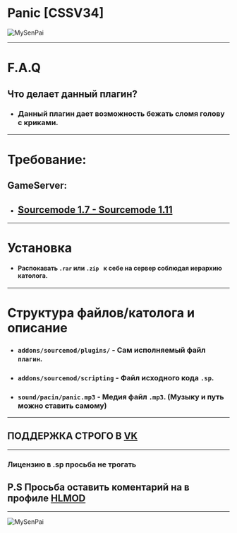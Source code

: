 # __Panic [CSSV34]__

![MySenPai](https://pa1.narvii.com/6862/6098ddd3be86e6253a9a2174796bf3fba9c06867r1-500-260_hq.gif)

***
# __F.A.Q__
 ## __Что делает данный плагин?__

- ### Данный плагин дает возможность бежать сломя голову с криками.
***
# __Требование__:
## __GameServer__:
- ## __[Sourcemode 1.7 - Sourcemode 1.11](https://www.sourcemod.net/downloads.php?branch=stable)__

***

# Установка
- #### Распокавать `.rar` или `.zip ` к себе на сервер соблюдая иерархию католога.
***

# Структура файлов/католога и описание
- ### __`addons/sourcemod/plugins/`__ - Сам исполняемый файл `плагин`.
- ### __`addons/sourcemod/scripting`__ - Файл исходного кода `.sp`.
- ### __`sound/pacin/panic.mp3`__ - Медия файл `.mp3`. (Музыку и путь можно ставить самому)
***



 ## __ПОДДЕРЖКА СТРОГО В [VK](VK.COM/CYXARUK1337)__

***
### __Лицензию в .sp просьба не трогать__

## __P.S Просьба оставить коментарий на в профиле [HLMOD](https://hlmod.ru/members/pr-e-fix.110719/)__
***
![MySenPai](https://pa1.narvii.com/8008/5ff3a5128bf7a511810414eecce8018a7b0a52cer1-500-282_hq.gif)
